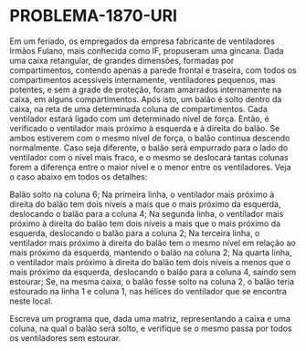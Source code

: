 # PROBLEMA-1870-URI

Em um feriado, os empregados da empresa fabricante de ventiladores Irmãos Fulano, mais conhecida como IF, propuseram uma gincana. Dada uma caixa retangular, de grandes dimensões, formadas por compartimentos, contendo apenas a parede frontal e traseira, com todos os compartimentos acessíveis internamente, ventiladores pequenos, mas potentes, e sem a grade de proteção, foram amarrados internamente na caixa, em alguns compartimentos. Após isto, um balão é solto dentro da caixa, na reta de uma determinada coluna de compartimentos. Cada ventilador estará ligado com um determinado nível de força. Então, é verificado o ventilador mais próximo à esquerda e à direita do balão. Se ambos estiverem com o mesmo nível de força, o balão continua descendo normalmente. Caso seja diferente, o balão será empurrado para o lado do ventilador com o nível mais fraco, e o mesmo se deslocará tantas colunas forem a diferença entre o maior nível e o menor entre os ventiladores. Veja o caso abaixo em todos os detalhes:

Balão solto na coluna 6;
Na primeira linha, o ventilador mais próximo à direita do balão tem dois níveis a mais que o mais próximo da esquerda, deslocando o balão para a coluna 4;
Na segunda linha, o ventilador mais próximo à direita do balão tem dois níveis a mais que o mais próximo da esquerda, deslocando o balão para a coluna 2;
Na terceira linha, o ventilador mais próximo à direita do balão tem o mesmo nível em relação ao mais próximo da esquerda, mantendo o balão na coluna 2;
Na quarta linha, o ventilador mais próximo à direita do balão tem dois níveis a menos que o mais próximo da esquerda, deslocando o balão para a coluna 4, saindo sem estourar;
Se, na mesma caixa, o balão fosse solto na coluna 2, o balão teria estourado na linha 1 e coluna 1, nas hélices do ventilador que se encontra neste local.

Escreva um programa que, dada uma matriz, representando a caixa e uma coluna, na qual o balão será solto, e verifique se o mesmo passa por todos os ventiladores sem estourar.
